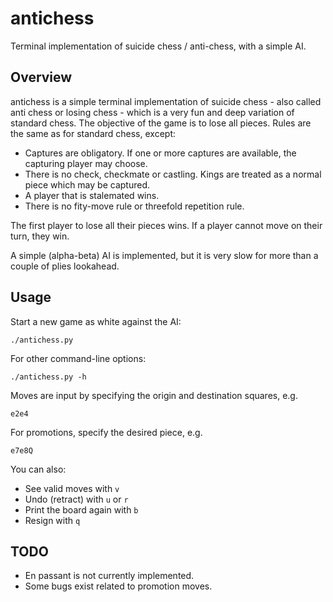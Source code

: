# antichess
Terminal implementation of suicide chess / anti-chess, with a simple AI.

## Overview

antichess is a simple terminal implementation of suicide chess - also called anti chess or losing chess - which is a very fun and deep variation of standard chess. The objective of the game is to lose all pieces. Rules are the same as for standard chess, except:

* Captures are obligatory. If one or more captures are available, the capturing player may choose.
* There is no check, checkmate or castling. Kings are treated as a normal piece which may be captured.
* A player that is stalemated wins.
* There is no fity-move rule or threefold repetition rule.

The first player to lose all their pieces wins. If a player cannot move on their turn, they win.

A simple (alpha-beta) AI is implemented, but it is very slow for more than a couple of plies lookahead.

## Usage

Start a new game as white against the AI:
```shell
./antichess.py
```

For other command-line options:
```shell
./antichess.py -h
```

Moves are input by specifying the origin and destination squares, e.g.
```shell
e2e4
```
For promotions, specify the desired piece, e.g.
```shell
e7e8Q
```
You can also:

* See valid moves with `v`
* Undo (retract) with `u` or `r`
* Print the board again with `b`
* Resign with `q`



## TODO

* En passant is not currently implemented.
* Some bugs exist related to promotion moves.
